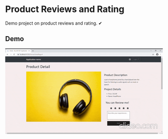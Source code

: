 # Product Reviews and Rating

Demo project on product reviews and rating. ✔   

## Demo

![](assets/1.gif)
